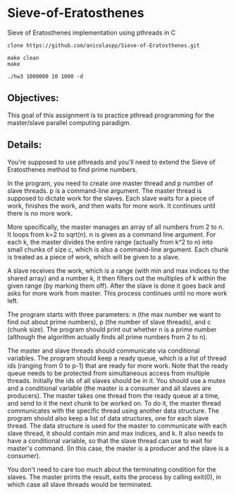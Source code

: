 # Sieve-of-Eratosthenes
Sieve of Eratosthenes implementation using pthreads in C

```
clone https://github.com/anicolaspp/Sieve-of-Eratosthenes.git

make clean
make

./hw3 1000000 10 1000 -d
```


## Objectives:
This goal of this assignment is to practice pthread programming for the master/slave parallel computing paradigm.  


## Details:
You're supposed to use pthreads and you'll need to extend the Sieve of Eratosthenes method to find prime numbers. 

In the program, you need to create one master thread and p number of slave threads. p is a command-line argument. The master thread is supposed to dictate work for the slaves. Each slave waits for a piece of work, finishes the work, and then waits for more work. It continues until there is no more work.

More specifically, the master manages an array of all numbers from 2 to n. It loops from k=2 to sqrt(n). n is given as a command line argument. For each k, the master divides the entire range (actually from k^2 to n) into small chunks of size c, which is also a command-line argument. Each chunk is treated as a piece of work, which will be given to a slave.

A slave receives the work, which is a range (with min and max indices to the shared array) and a number k, it then filters out the multiples of k within the given range (by marking them off). After the slave is done it goes back and asks for more work from master. This process continues until no more work left.

The program starts with three parameters: n (the max number we want to find out about prime numbers), p (the number of slave threads), and c (chunk size). The program should print out whether n is a prime number (although the algorithm actually finds all prime numbers from 2 to n).

The master and slave threads should communicate via conditional variables. The program should keep a ready queue, which is a list of thread ids (ranging from 0 to p-1) that are ready for more work. Note that the ready queue needs to be protected from simultaneous access from multiple threads.   Initially the ids of all slaves should be in it. You should use a mutex and a conditional variable (the master is a consumer and all slaves are producers). The master takes one thread from the ready queue at a time, and send to it the next chunk to be worked on. To do it, the master thread communicates with the specific thread using another data structure. The program should also keep a list of data structures, one for each slave thread. The data structure is used for the master to communicate with each slave thread, it should contain min and max indices, and k. It also needs to have a conditional variable, so that the slave thread can use to wait for master's command. (In this case, the master is a producer and the slave is a consumer).

You don't need to care too much about the terminating condition for the slaves. The master prints the result, exits the process by calling exit(0), in which case all slave threads would be terminated.



